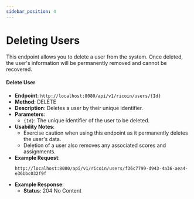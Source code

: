 ```yaml
---
sidebar_position: 4
---
```

# Deleting Users

This endpoint allows you to delete a user from the system. Once deleted, the user's information will be permanently removed and cannot be recovered.

#### Delete User
- **Endpoint**: `http://localhost:8080/api/v1/ricoin/users/{Id}`
- **Method**: DELETE
- **Description**: Deletes a user by their unique identifier.
- **Parameters**:
  - `{Id}`: The unique identifier of the user to be deleted.
- **Usability Notes**:
  - Exercise caution when using this endpoint as it permanently deletes the user's data.
  - Deletion of a user also removes any associated scores and assignments.
- **Example Request**:
    ```http
    http://localhost:8080/api/v1/ricoin/users/f36c7799-d943-4a36-aea4-e36bbc032f9f
    ```
- **Example Response**:
    - **Status**: 204 No Content
